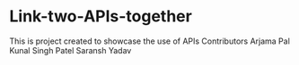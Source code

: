 # Link-two-APIs-together
This is project created to showcase the use of APIs
Contributors
Arjama Pal
Kunal Singh Patel
Saransh Yadav
